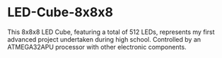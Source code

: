 # LED-Cube-8x8x8
This 8x8x8 LED Cube, featuring a total of 512 LEDs, represents my first advanced project undertaken during high school. Controlled by an ATMEGA32APU processor  with other electronic components.


